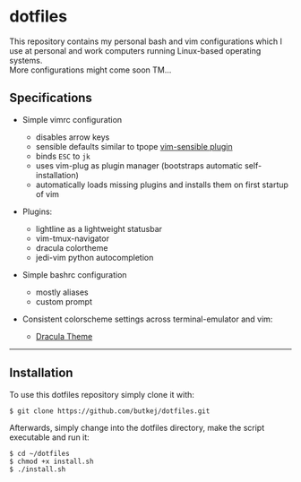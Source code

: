 # dotfiles
This repository contains my personal bash and vim configurations which I use at personal and work computers running Linux-based operating systems.  
More configurations might come soon TM...  

## Specifications
- Simple vimrc configuration
    - disables arrow keys
    - sensible defaults similar to tpope [vim-sensible plugin](https://github.com/tpope/vim-sensible)
    - binds `ESC` to `jk`
    - uses vim-plug as plugin manager (bootstraps automatic self-installation)
    - automatically loads missing plugins and installs them on first startup of vim

- Plugins:
    - lightline as a lightweight statusbar
    - vim-tmux-navigator
    - dracula colortheme
    - jedi-vim python autocompletion

- Simple bashrc configuration
    - mostly aliases
    - custom prompt

- Consistent colorscheme settings across terminal-emulator and vim:
    - [Dracula Theme](https://draculatheme.com)
---
## Installation
To use this dotfiles repository simply clone it with:  
```
$ git clone https://github.com/butkej/dotfiles.git
```

Afterwards, simply change into the dotfiles directory, make the script executable and run it:  
```
$ cd ~/dotfiles
$ chmod +x install.sh
$ ./install.sh
```
